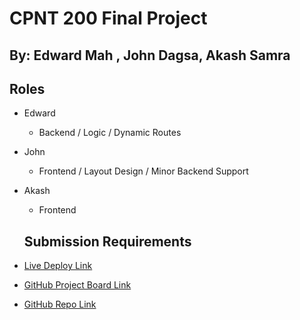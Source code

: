 # CPNT 200 Final Project

## By: Edward Mah , John Dagsa, Akash Samra

## Roles

- Edward 
  - Backend / Logic / Dynamic Routes

- John 
  - Frontend / Layout Design / Minor Backend Support

- Akash
  - Frontend

   ## Submission Requirements 

- [Live Deploy Link](https://cpnt-200-final-git-main-edwardm825-gmailcom.vercel.app/)
- [GitHub Project Board Link](https://github.com/users/edwardm8/projects/3/views/1)
- [GitHub Repo Link](https://github.com/edwardm8/cpnt-200-final)
